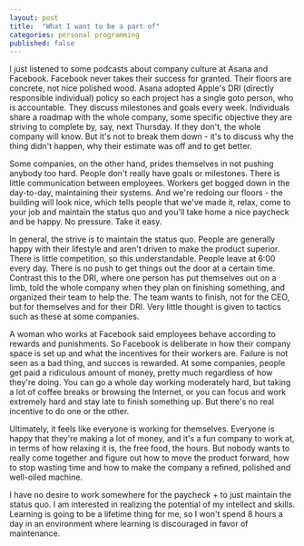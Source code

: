 ```yaml
---
layout: post
title:  "What I want to be a part of"
categories: personal programming
published: false
---
```


I just listened to some podcasts about company culture at Asana and Facebook. Facebook never takes their success for granted. Their floors are concrete, not nice polished wood. Asana adopted Apple's DRI (directly responsible individual) policy so each project has a single goto person, who is accountable. They discuss milestones and goals every week. Individuals share a roadmap with the whole company, some specific objective they are striving to complete by, say, next Thursday. If they don't, the whole company will know. But it's not to break them down - it's to discuss why the thing didn't happen, why their estimate was off and to get better.

Some companies, on the other hand, prides themselves in not pushing anybody too hard. People don't really have goals or milestones. There is little communication between employees. Workers get bogged down in the day-to-day, maintaining their systems. And we're redoing our floors - the building will look nice, which tells people that we've made it, relax, come to your job and maintain the status quo and you'll take home a nice paycheck and be happy. No pressure. Take it easy. 

In general, the strive is to maintain the status quo. People are generally happy with their lifestyle and aren't driven to make the product superior. There is little competition, so this understandable. People leave at 6:00 every day. There is no push to get things out the door at a certain time. Contrast this to the DRI, where one person has put themselves out on a limb, told the whole company when they plan on finishing something, and organized their team to help the. The team wants to finish, not for the CEO, but for themselves and for their DRI. Very little thought is given to tactics such as these at some companies.

A woman who works at Facebook said employees behave according to rewards and punishments. So Facebook is deliberate in how their company space is set up and what the incentives for their workers are. Failure is not seen as a bad thing, and succes is rewarded. At some companies, people get paid a ridiculous amount of money, pretty much regardless of how they're doing. You can go a whole day working moderately hard, but taking a lot of coffee breaks or browsing the Internet, or you can focus and work extremely hard and stay late to finish something up. But there's no real incentive to do one or the other.

Ultimately, it feels like everyone is working for themselves. Everyone is happy that they're making a lot of money, and it's a fun company to work at, in terms of how relaxing it is, the free food, the hours. But nobody wants to really come together and figure out how to move the product forward, how to stop wasting time and how to make the company a refined, polished and well-oiled machine.

I have no desire to work somewhere for the paycheck + to just maintain the status quo. I am interested in realizing the potential of my intellect and skills. Learning is going to be a lifetime thing for me, so I won't spend 8 hours a day in an environment where learning is discouraged in favor of maintenance. 
